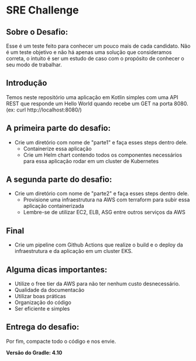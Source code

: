 # SRE Challenge

## Sobre o Desafio: 

Esse é um teste feito para conhecer um pouco mais de cada candidato. Não é um teste objetivo e não há apenas uma solução que consideramos correta, o intuito é ser um estudo de caso com o propósito de conhecer o seu modo de trabalhar.

## Introdução

Temos neste repositório uma aplicação em Kotlin simples com uma API REST que responde um Hello World quando recebe um GET na porta 8080. (ex: curl http://localhost:8080/)

## A primeira parte do desafio: 

* Crie um diretório com nome de "parte1" e faça esses steps dentro dele.
    * Containerize essa aplicação
    * Crie um Helm chart contendo todos os componentes necessários para essa aplicação rodar em um cluster de Kubernetes

## A segunda parte do desafio:

* Crie um diretório com nome de "parte2" e faça esses steps dentro dele.
    * Provisione uma infraestrutura na AWS com terraform para subir essa aplicação containerizada
    * Lembre-se de utilizar EC2, ELB, ASG entre outros serviços da AWS 

## Final
* Crie um pipeline com Github Actions que realize o build e o deploy da infraestrutura e da aplicação em um cluster EKS.

## Alguma dicas importantes:
* Utilize o free tier da AWS para não ter nenhum custo desnecessário.
* Qualidade da documentacão
* Utilizar boas práticas
* Organização do código
* Ser eficiente e simples

## Entrega do desafio:
Por fim, compacte todo o código e nos envie.

 **Versão do Gradle: 4.10**
